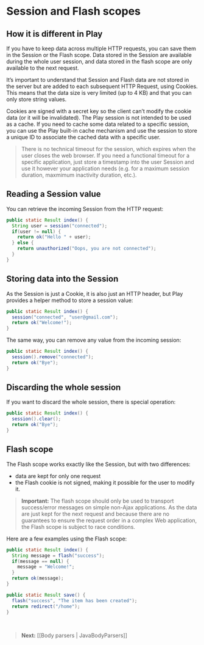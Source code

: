 <!--- Copyright (C) 2009-2013 Typesafe Inc. <http://www.typesafe.com> -->
# Session and Flash scopes

## How it is different in Play

If you have to keep data across multiple HTTP requests, you can save them in the Session or the Flash scope. Data stored in the Session are available during the whole user session, and data stored in the flash scope are only available to the next request.

It’s important to understand that Session and Flash data are not stored in the server but are added to each subsequent HTTP Request, using Cookies. This means that the data size is very limited (up to 4 KB) and that you can only store string values.

Cookies are signed with a secret key so the client can’t modify the cookie data (or it will be invalidated). The Play session is not intended to be used as a cache. If you need to cache some data related to a specific session, you can use the Play built-in cache mechanism and use the session to store a unique ID to associate the cached data with a specific user.

> There is no technical timeout for the session, which expires when the user closes the web browser. If you need a functional timeout for a specific application, just store a timestamp into the user Session and use it however your application needs (e.g. for a maximum session duration, maxmimum inactivity duration, etc.).

## Reading a Session value

You can retrieve the incoming Session from the HTTP request:

```java
public static Result index() {
  String user = session("connected");
  if(user != null) {
    return ok("Hello " + user);
  } else {
    return unauthorized("Oops, you are not connected");
  }
}
```

## Storing data into the Session

As the Session is just a Cookie, it is also just an HTTP header, but Play provides a helper method to store a session value:

```java
public static Result index() {
  session("connected", "user@gmail.com");
  return ok("Welcome!");
}
```

The same way, you can remove any value from the incoming session:

```java
public static Result index() {
  session().remove("connected");
  return ok("Bye");
}
```

## Discarding the whole session

If you want to discard the whole session, there is special operation:

```java
public static Result index() {
  session().clear();
  return ok("Bye");
}
```

## Flash scope

The Flash scope works exactly like the Session, but with two differences:

- data are kept for only one request
- the Flash cookie is not signed, making it possible for the user to modify it.

> **Important:** The flash scope should only be used to transport success/error messages on simple non-Ajax applications. As the data are just kept for the next request and because there are no guarantees to ensure the request order in a complex Web application, the Flash scope is subject to race conditions.

Here are a few examples using the Flash scope:

```java
public static Result index() {
  String message = flash("success");
  if(message == null) {
    message = "Welcome!";
  }
  return ok(message);
}

public static Result save() {
  flash("success", "The item has been created");
  return redirect("/home");
}
```

&nbsp;

> **Next:** [[Body parsers | JavaBodyParsers]]